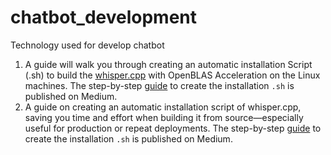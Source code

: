 # chatbot_development
Technology used for develop chatbot
1. A guide will walk you through creating an automatic installation Script (.sh) to build the [whisper.cpp](https://github.com/ggerganov/whisper.cpp) with OpenBLAS Acceleration on the Linux machines. The step-by-step [guide](https://medium.com/@shouke.wei/how-to-easily-create-an-automatic-installation-script-for-whisper-cpp-4e19881e5105) to create the installation `.sh` is published on Medium.
2. A guide on creating an automatic installation script of whisper.cpp, saving you time and effort when building it from source—especially useful for production or repeat deployments. The step-by-step [guide](https://medium.com/@shouke.wei/how-to-easily-create-an-automatic-installation-script-for-whisper-cpp-4e19881e5105) to create the installation `.sh` is published on Medium.
